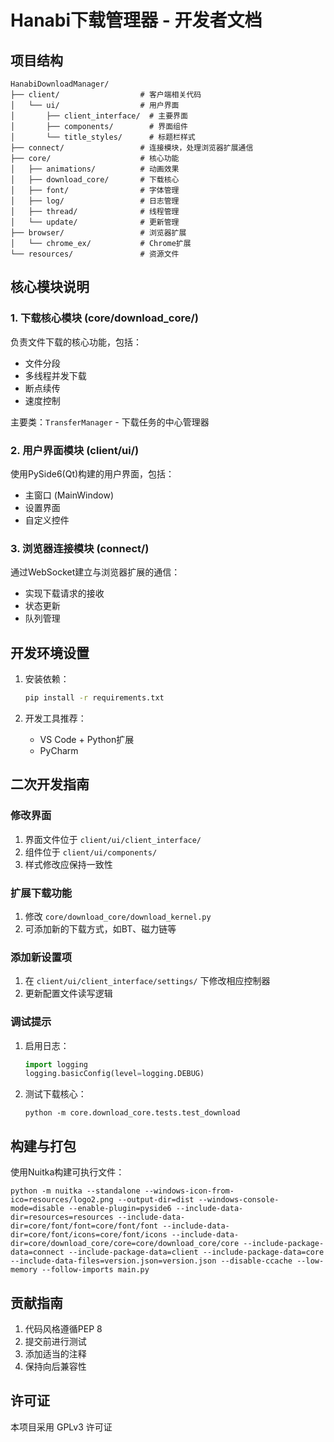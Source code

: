 # Hanabi下载管理器 - 开发者文档

## 项目结构

```
HanabiDownloadManager/
├── client/                  # 客户端相关代码
│   └── ui/                  # 用户界面
│       ├── client_interface/  # 主要界面
│       ├── components/        # 界面组件
│       └── title_styles/      # 标题栏样式
├── connect/                 # 连接模块，处理浏览器扩展通信
├── core/                    # 核心功能
│   ├── animations/          # 动画效果
│   ├── download_core/       # 下载核心
│   ├── font/                # 字体管理
│   ├── log/                 # 日志管理
│   ├── thread/              # 线程管理
│   └── update/              # 更新管理
├── browser/                 # 浏览器扩展
│   └── chrome_ex/           # Chrome扩展
└── resources/               # 资源文件
```

## 核心模块说明

### 1. 下载核心模块 (core/download_core/)

负责文件下载的核心功能，包括：

- 文件分段
- 多线程并发下载
- 断点续传
- 速度控制

主要类：`TransferManager` - 下载任务的中心管理器

### 2. 用户界面模块 (client/ui/)

使用PySide6(Qt)构建的用户界面，包括：

- 主窗口 (MainWindow)
- 设置界面
- 自定义控件

### 3. 浏览器连接模块 (connect/)

通过WebSocket建立与浏览器扩展的通信：

- 实现下载请求的接收
- 状态更新
- 队列管理

## 开发环境设置

1. 安装依赖：
   
   ```bash
   pip install -r requirements.txt
   ```

2. 开发工具推荐：
   
   - VS Code + Python扩展
   - PyCharm

## 二次开发指南

### 修改界面

1. 界面文件位于 `client/ui/client_interface/`
2. 组件位于 `client/ui/components/`
3. 样式修改应保持一致性

### 扩展下载功能

1. 修改 `core/download_core/download_kernel.py`
2. 可添加新的下载方式，如BT、磁力链等

### 添加新设置项

1. 在 `client/ui/client_interface/settings/` 下修改相应控制器
2. 更新配置文件读写逻辑

### 调试提示

1. 启用日志：
   
   ```python
   import logging
   logging.basicConfig(level=logging.DEBUG)
   ```

2. 测试下载核心：
   
   ```
   python -m core.download_core.tests.test_download
   ```

## 构建与打包

使用Nuitka构建可执行文件：

```
python -m nuitka --standalone --windows-icon-from-ico=resources/logo2.png --output-dir=dist --windows-console-mode=disable --enable-plugin=pyside6 --include-data-dir=resources=resources --include-data-dir=core/font/font=core/font/font --include-data-dir=core/font/icons=core/font/icons --include-data-dir=core/download_core/core=core/download_core/core --include-package-data=connect --include-package-data=client --include-package-data=core --include-data-files=version.json=version.json --disable-ccache --low-memory --follow-imports main.py
```

## 贡献指南

1. 代码风格遵循PEP 8
2. 提交前进行测试
3. 添加适当的注释
4. 保持向后兼容性

## 许可证

本项目采用 GPLv3 许可证 
